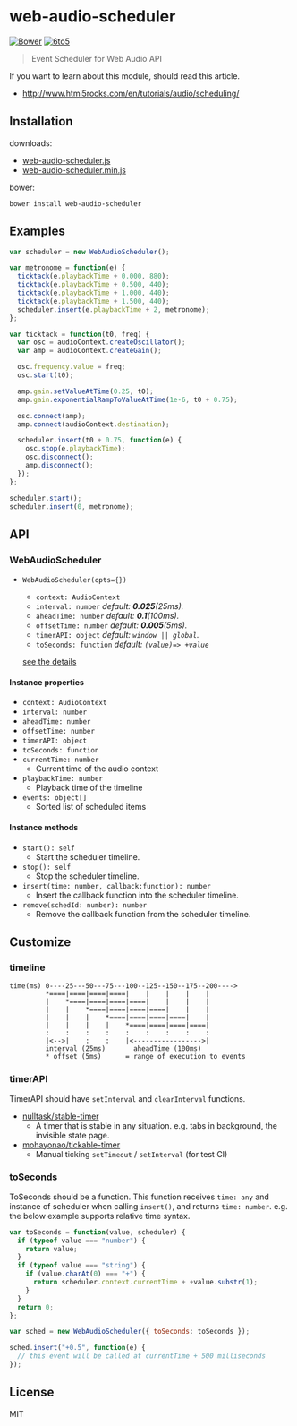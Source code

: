 # web-audio-scheduler
[![Bower](https://img.shields.io/bower/v/web-audio-scheduler.svg?style=flat)](https://github.com/mohayonao/web-audio-scheduler)
[![6to5](http://img.shields.io/badge/module-6to5-yellow.svg?style=flat)](https://6to5.org/)

> Event Scheduler for Web Audio API

If you want to learn about this module, should read this article.

  - http://www.html5rocks.com/en/tutorials/audio/scheduling/

## Installation

downloads:

- [web-audio-scheduler.js](https://raw.githubusercontent.com/mohayonao/web-audio-scheduler.js/master/build/web-audio-scheduler.js)
- [web-audio-scheduler.min.js](https://raw.githubusercontent.com/mohayonao/web-audio-scheduler.js/master/build/web-audio-scheduler.min.js)

bower:

```
bower install web-audio-scheduler
```

## Examples

```javascript
var scheduler = new WebAudioScheduler();

var metronome = function(e) {
  ticktack(e.playbackTime + 0.000, 880);
  ticktack(e.playbackTime + 0.500, 440);
  ticktack(e.playbackTime + 1.000, 440);
  ticktack(e.playbackTime + 1.500, 440);
  scheduler.insert(e.playbackTime + 2, metronome);
};

var ticktack = function(t0, freq) {
  var osc = audioContext.createOscillator();
  var amp = audioContext.createGain();

  osc.frequency.value = freq;
  osc.start(t0);

  amp.gain.setValueAtTime(0.25, t0);
  amp.gain.exponentialRampToValueAtTime(1e-6, t0 + 0.75);

  osc.connect(amp);
  amp.connect(audioContext.destination);

  scheduler.insert(t0 + 0.75, function(e) {
    osc.stop(e.playbackTime);
    osc.disconnect();
    amp.disconnect();
  });
};

scheduler.start();
scheduler.insert(0, metronome);
```

## API
### WebAudioScheduler
- `WebAudioScheduler(opts={})`
  - `context: AudioContext`
  - `interval: number` _default: **0.025**(25ms)._
  - `aheadTime: number` _default: **0.1**(100ms)._
  - `offsetTime: number` _default: **0.005**(5ms)._
  - `timerAPI: object` _default: `window || global`._
  - `toSeconds: function` _default: `(value)=> +value`_

  [see the details](#customizes)

#### Instance properties
- `context: AudioContext`
- `interval: number`
- `aheadTime: number`
- `offsetTime: number`
- `timerAPI: object`
- `toSeconds: function`
- `currentTime: number`
  - Current time of the audio context
- `playbackTime: number`
  - Playback time of the timeline
- `events: object[]`
  - Sorted list of scheduled items

#### Instance methods
- `start(): self`
  - Start the scheduler timeline.
- `stop(): self`
  - Stop the scheduler timeline.
- `insert(time: number, callback:function): number`
  - Insert the callback function into the scheduler timeline.
- `remove(schedId: number): number`
  - Remove the callback function from the scheduler timeline.

## Customize

### timeline

```
time(ms) 0----25---50---75---100--125--150--175--200---->
         *====|====|====|====|    |    |    |    |
         |    *====|====|====|====|    |    |    |
         |    |    *====|====|====|====|    |    |
         |    |    |    *====|====|====|====|    |
         |    |    |    |    *====|====|====|====|
         :    :    :    :    :    :    :    :    :
         |<-->|    :    :    |<----------------->|
         interval (25ms)       aheadTime (100ms)
         * offset (5ms)      = range of execution to events
```

### timerAPI

TimerAPI should have `setInterval` and `clearInterval` functions.

- [nulltask/stable-timer](https://github.com/nulltask/stable-timer)
  - A timer that is stable in any situation. e.g. tabs in background, the invisible state page.
- [mohayonao/tickable-timer](https://github.com/mohayonao/tickable-timer)
  - Manual ticking `setTimeout` / `setInterval` (for test CI)

### toSeconds

ToSeconds should be a function. This function receives `time: any` and instance of scheduler when calling `insert()`, and returns `time: number`. e.g. the below example supports relative time syntax.

```javascript
var toSeconds = function(value, scheduler) {
  if (typeof value === "number") {
    return value;
  }
  if (typeof value === "string") {
    if (value.charAt(0) === "+") {
      return scheduler.context.currentTime + +value.substr(1);
    }
  }
  return 0;
};

var sched = new WebAudioScheduler({ toSeconds: toSeconds });

sched.insert("+0.5", function(e) {
  // this event will be called at currentTime + 500 milliseconds
});
```

## License

MIT
